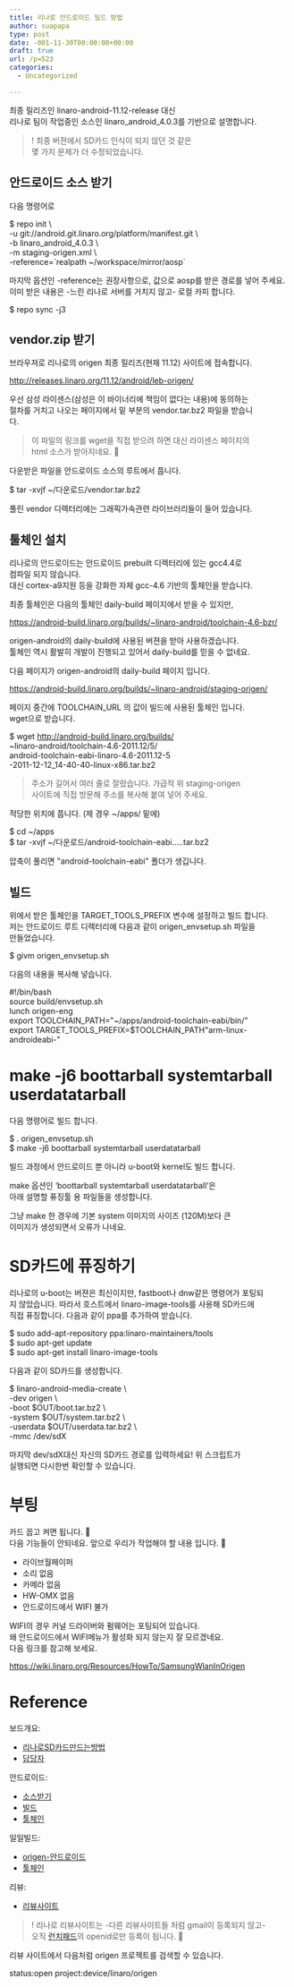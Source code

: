 ```yaml
---
title: 리나로 안드로이드 빌드 방법
author: suapapa
type: post
date: -001-11-30T00:00:00+00:00
draft: true
url: /p=523
categories:
  - Uncategorized

---
```

최종 릴리즈인 linaro-android-11.12-release 대신  
리나로 팀이 작업중인 소스인 linaro_android_4.0.3를 기반으로 설명합니다.

> ! 최종 버젼에서 SD카드 인식이 되지 않던 것 같은  
몇 가지 문제가 더 수정되었습니다.

## 안드로이드 소스 받기

다음 명령어로 

$ repo init \  
-u git://android.git.linaro.org/platform/manifest.git \  
-b linaro_android_4.0.3 \  
-m staging-origen.xml \  
-reference=\`realpath ~/workspace/mirror/aosp\`

마지막 옵션인 -reference는 권장사항으로, 값으로 aosp를 받은 경로를 넣어 주세요.  
이미 받은 내용은 -느린 리나로 서버를 거치지 않고- 로컬 카피 합니다.

$ repo sync -j3

## vendor.zip 받기

브라우져로 리나로의 origen 최종 릴리즈(현재 11.12) 사이트에 접속합니다.

http://releases.linaro.org/11.12/android/leb-origen/

우선 삼성 라이센스(삼성은 이 바이너리에 책임이 없다는 내용)에 동의하는  
절차를 거치고 나오는 페이지에서 밑 부분의 vendor.tar.bz2 파일을 받습니  
다.

> 이 파일의 링크를 wget을 직접 받으려 하면 대신 라이센스 페이지의  
html 소스가 받아지네요. 🙁

다운받은 파일을 안드로이드 소스의 루트에서 풉니다.

$ tar -xvjf ~/다운로드/vendor.tar.bz2

풀린 vendor 디렉터리에는 그래픽가속관련 라이브러리들이 들어 있습니다.

## 툴체인 설치

리나로의 안드로이드는 안드로이드 prebuilt 디렉터리에 있는 gcc4.4로  
컴파일 되지 않습니다.  
대신 cortex-a9지원 등을 강화한 자체 gcc-4.6 기반의 툴체인을 받습니다.

최종 툴체인은 다음의 툴체인 daily-build 페이지에서 받을 수 있지만,

https://android-build.linaro.org/builds/~linaro-android/toolchain-4.6-bzr/

origen-android의 daily-build에 사용된 버젼을 받아 사용하겠습니다.  
툴체인 역시 활발히 개발이 진행되고 있어서 daily-build를 믿을 수 없네요.

다음 페이지가 origen-android의 daily-build 페이지 입니다.

https://android-build.linaro.org/builds/~linaro-android/staging-origen/

페이지 중간에 TOOLCHAIN_URL 의 값이 빌드에 사용된 툴체인 입니다.  
wget으로 받습니다.

$ wget http://android-build.linaro.org/builds/  
~linaro-android/toolchain-4.6-2011.12/5/  
android-toolchain-eabi-linaro-4.6-2011.12-5  
-2011-12-12_14-40-40-linux-x86.tar.bz2

> 주소가 길어서 여러 줄로 잘랐습니다. 가급적 위 staging-origen  
사이트에 직접 방문해 주소를 복사해 붙여 넣어 주세요.

적당한 위치에 풉니다. (제 경우 ~/apps/ 밑에)

$ cd ~/apps  
$ tar -xvjf ~/다운로드/android-toolchain-eabi&#8230;..tar.bz2

압축이 풀리면 "android-toolchain-eabi" 폴더가 생깁니다.

## 빌드

위에서 받은 툴체인을 TARGET_TOOLS_PREFIX 변수에 설정하고 빌드 합니다.  
저는 안드로이드 루트 디렉터리에 다음과 같이 origen_envsetup.sh 파일을  
만들었습니다.

$ givm origen_envsetup.sh

다음의 내용을 복사해 넣습니다.

#!/bin/bash  
source build/envsetup.sh  
lunch origen-eng  
export TOOLCHAIN_PATH="~/apps/android-toolchain-eabi/bin/"  
export TARGET_TOOLS_PREFIX=$TOOLCHAIN_PATH"arm-linux-androideabi-"  
# make -j6 boottarball systemtarball userdatatarball

다음 명령어로 빌드 합니다.

$ . origen_envsetup.sh  
$ make -j6 boottarball systemtarball userdatatarball

빌드 과정에서 안드로이드 뿐 아니라 u-boot와 kernel도 빌드 합니다.

make 옵션인 &#8216;boottarball systemtarball userdatatarball&#8217;은  
아래 설명할 퓨징툴 용 파일들을 생성합니다.

그냥 make 한 경우에 기본 system 이미지의 사이즈 (120M)보다 큰  
이미지가 생성되면서 오류가 나네요.

# SD카드에 퓨징하기

리나로의 u-boot는 버젼은 최신이지만, fastboot나 dnw같은 명령어가 포팅되  
지 않았습니다. 따라서 호스트에서 linaro-image-tools를 사용해 SD카드에  
직접 퓨징합니다. 다음과 같이 ppa를 추가하여 받습니다.

$ sudo add-apt-repository ppa:linaro-maintainers/tools  
$ sudo apt-get update  
$ sudo apt-get install linaro-image-tools

다음과 같이 SD카드를 생성합니다.

$ linaro-android-media-create \  
-dev origen \  
-boot $OUT/boot.tar.bz2 \  
-system $OUT/system.tar.bz2 \  
-userdata $OUT/userdata.tar.bz2 \  
-mmc /dev/sdX

마지막 dev/sdX대신 자신의 SD카드 경로를 입력하세요! 위 스크립트가  
실행되면 다시한번 확인할 수 있습니다.

# 부팅

카드 꼽고 켜면 됩니다. 🙂  
다음 기능들이 안되네요. 앞으로 우리가 작업해야 할 내용 입니다. 🙁

- 라이브월페이퍼  
- 소리 없음  
- 카메라 없음  
- HW-OMX 없음  
- 안드로이드에서 WIFI 불가

WIFI의 경우 커널 드라이버와 펌웨어는 포팅되어 있습니다.  
왜 안드로이드에서 WIFI메뉴가 활성화 되지 않는지 잘 모르겠네요.  
다음 링크를 참고해 보세요.

https://wiki.linaro.org/Resources/HowTo/SamsungWlanInOrigen

# Reference

보드개요:

- [리나로SD카드만드는방법](https://wiki.linaro.org/Boards/Origen/Setup)
- [담당자](https://wiki.linaro.org/Cycles/1112/Release/PointOfContacts)

안드로이드:

- [소스받기](https://wiki.linaro.org/Platform/Android/GetSource)
- [빌드](https://wiki.linaro.org/Platform/Android/BuildSource)
- [툴체인](https://wiki.linaro.org/Platform/Android/Toolchain)

일일빌드:

- [origen-안드로이드](https://android-build.linaro.org/builds/~linaro-android/staging-origen/)
- [툴체인](https://android-build.linaro.org/builds/~linaro-android/toolchain-4.6-bzr/)

리뷰:

- [리뷰사이트](http://review.android.git.linaro.org)

> ! 리나로 리뷰사이트는 -다른 리뷰사이트들 처럼 gmail이 등록되지 않고-  
오직 [런치패드](launchpad.net)의 openid로만 등록이 됩니다. 🙁

리뷰 사이트에서 다음처럼 origen 프로젝트를 검색할 수 있습니다.

status:open project:device/linaro/origen